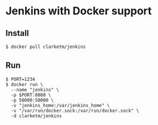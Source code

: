 # Jenkins with Docker support

## Install
```bash
$ docker pull clarketm/jenkins
```

## Run
```
$ PORT=1234
$ docker run \
  --name "jenkins" \
  -p $PORT:8080 \
  -p 50000:50000 \
  -v "jenkins_home:/var/jenkins_home" \
  -v "/var/run/docker.sock:/var/run/docker.sock" \
  -d clarketm/jenkins
```
